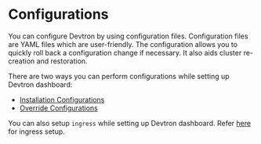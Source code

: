# Configurations

You can configure Devtron by using configuration files. Configuration files are YAML files which are user-friendly.
The configuration allows you to quickly roll back a configuration change if necessary. It also aids cluster re-creation and restoration.

There are two ways you can perform configurations while setting up Devtron dashboard:

* [Installation Configurations](../install/installation-configuration.md)
* [Override Configurations](../install/override-default-devtron-installation-configs.md)


You can also setup `ingress` while setting up Devtron dashboard. Refer [here](../install/ingress-setup.md) for ingress setup.
